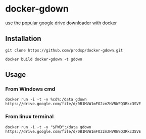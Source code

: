 # docker-gdown
use the popular google drive downloader with docker

## Installation

```console
git clone https://github.com/prodsp/docker-gdown.git
```
```console
docker build docker-gdown -t gdown
```

## Usage
### From Windows cmd
```console
docker run -i -t -v %cd%:/data gdown https://drive.google.com/file/d/0B1MVW1mFO2zmZHVRWEQ3Rkc3SVE
```
### From linux terminal
```console
docker run -i -t -v "$PWD":/data gdown https://drive.google.com/file/d/0B1MVW1mFO2zmZHVRWEQ3Rkc3SVE
```
